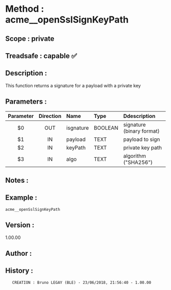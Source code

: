 ﻿# **Method :** acme__openSslSignKeyPath
## **Scope :** private
## **Treadsafe :** capable ✅ 
## **Description :** 
This function returns a signature for a payload with a private key
## **Parameters :** 
| Parameter | Direction | Name | Type | Ddescription | 
|:----:|:----:|:----|:----|:----| 
| $0 | OUT | isgnature | BOOLEAN | signature (binary format) | 
| $1 | IN | payload | TEXT | payload to sign | 
| $2 | IN | keyPath | TEXT | private key path | 
| $3 | IN | algo | TEXT | algorithm ("SHA256") | 

## **Notes :** 

## **Example :** 
```
acme__openSslSignKeyPath
```
## **Version :** 
1.00.00
## **Author :** 

## **History :** 

       CREATION : Bruno LEGAY (BLE) - 23/06/2018, 21:56:40 - 1.00.00
